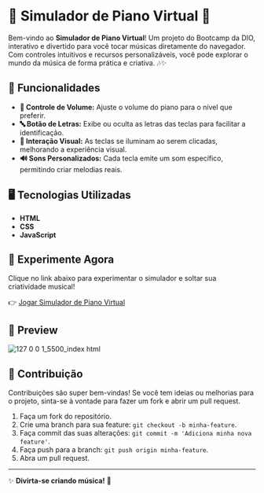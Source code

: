 # 🎹 Simulador de Piano Virtual 🎵

Bem-vindo ao **Simulador de Piano Virtual**! Um projeto do Bootcamp da DIO, interativo e divertido para você tocar músicas diretamente do navegador. Com controles intuitivos e recursos personalizáveis, você pode explorar o mundo da música de forma prática e criativa. 🎶✨

## 🚀 Funcionalidades

- **🎼 Controle de Volume:** Ajuste o volume do piano para o nível que preferir.
- **🔤 Botão de Letras:** Exibe ou oculta as letras das teclas para facilitar a identificação.
- **🎯 Interação Visual:** As teclas se iluminam ao serem clicadas, melhorando a experiência visual.
- **🔊 Sons Personalizados:** Cada tecla emite um som específico, permitindo criar melodias reais.

## 🖥️ Tecnologias Utilizadas

- **HTML**
- **CSS**
- **JavaScript**

## 🌟 Experimente Agora

Clique no link abaixo para experimentar o simulador e soltar sua criatividade musical!  

👉 [Jogar Simulador de Piano Virtual](#)

## 📸 Preview

![127 0 0 1_5500_index html](https://github.com/user-attachments/assets/3e7868f6-bb14-4787-a87f-2643660b1a74)

## 🤝 Contribuição

Contribuições são super bem-vindas! Se você tem ideias ou melhorias para o projeto, sinta-se à vontade para fazer um fork e abrir um pull request.  

1. Faça um fork do repositório.
2. Crie uma branch para sua feature: `git checkout -b minha-feature`.
3. Faça commit das suas alterações: `git commit -m 'Adiciona minha nova feature'`.
4. Faça push para a branch: `git push origin minha-feature`.
5. Abra um pull request.

---

✨ **Divirta-se criando música!** 🎵
